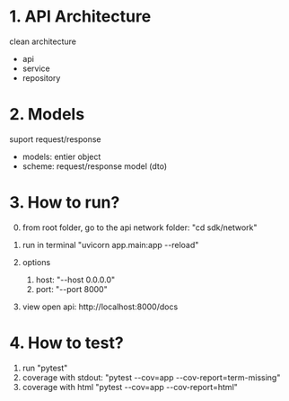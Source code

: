 # 1. API Architecture
clean architecture
- api
- service
- repository


# 2. Models
suport request/response
- models: entier object
- scheme: request/response model (dto)

# 3. How to run?
0. from root folder, go to the api network folder: "cd sdk/network"
1. run in terminal "uvicorn app.main:app --reload"
2. options
    1. host: "--host 0.0.0.0"
    2. port: "--port 8000"

3. view open api: http://localhost:8000/docs


# 4. How to test?
1. run "pytest"
2. coverage with stdout: "pytest --cov=app --cov-report=term-missing"
3. coverage with html "pytest --cov=app --cov-report=html" 